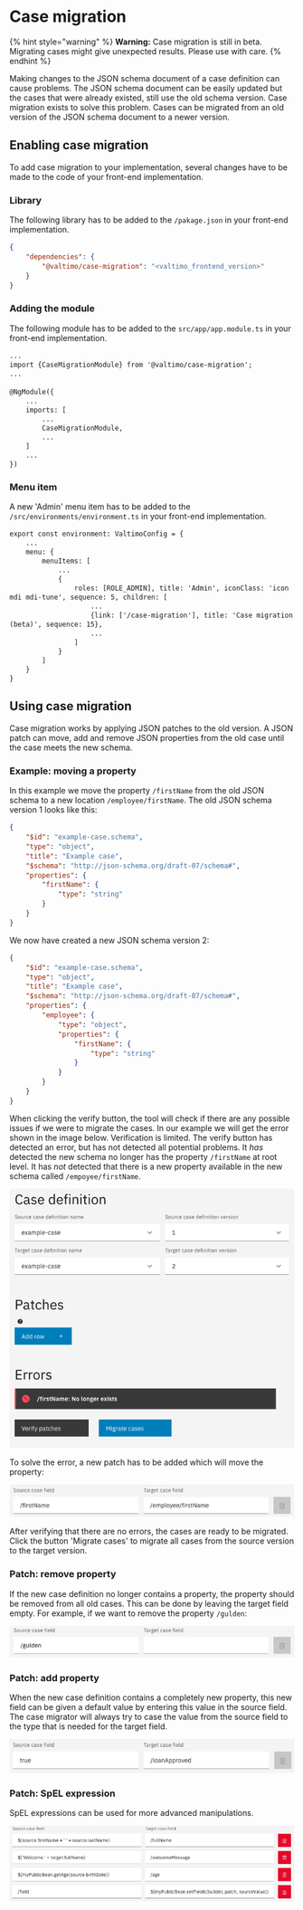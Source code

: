 # Case migration

{% hint style="warning" %}
**Warning:** Case migration is still in beta. Migrating cases might give unexpected results. Please use with care.
{% endhint %}

Making changes to the JSON schema document of a case definition can cause problems. The JSON schema document can be easily updated but the cases that were already existed, still use the old schema version. Case migration exists to solve this problem. Cases can be migrated from an old version of the JSON schema document to a newer version.

## Enabling case migration

To add case migration to your implementation, several changes have to be made to the code of your front-end implementation.

### Library

The following library has to be added to the `/pakage.json` in your front-end implementation.

```json
{
    "dependencies": {
        "@valtimo/case-migration": "<valtimo_frontend_version>"
    }
}
```

### Adding the module

The following module has to be added to the `src/app/app.module.ts` in your front-end implementation.

```
...
import {CaseMigrationModule} from '@valtimo/case-migration';
...

@NgModule({
    ...
    imports: [
        ...
        CaseMigrationModule,
        ...
    ]
    ...
})
```

### Menu item

A new 'Admin' menu item has to be added to the `/src/environments/environment.ts` in your front-end implementation.

```
export const environment: ValtimoConfig = {
    ...
    menu: {
        menuItems: [
            ...
            {
                roles: [ROLE_ADMIN], title: 'Admin', iconClass: 'icon mdi mdi-tune', sequence: 5, children: [
                    ...
                    {link: ['/case-migration'], title: 'Case migration (beta)', sequence: 15},
                    ...
                ]
            }
        ]
    }
}
```

## Using case migration

Case migration works by applying JSON patches to the old version. A JSON patch can move, add and remove JSON properties from the old case until the case meets the new schema.

### Example: moving a property

In this example we move the property `/firstName` from the old JSON schema to a new location `/employee/firstName`. The old JSON schema version 1 looks like this:

```json
{
    "$id": "example-case.schema",
    "type": "object",
    "title": "Example case",
    "$schema": "http://json-schema.org/draft-07/schema#",
    "properties": {
        "firstName": {
            "type": "string"
        }
    }
}
```

We now have created a new JSON schema version 2:

```json
{
    "$id": "example-case.schema",
    "type": "object",
    "title": "Example case",
    "$schema": "http://json-schema.org/draft-07/schema#",
    "properties": {
        "employee": {
            "type": "object",
            "properties": {
                "firstName": {
                    "type": "string"
                }
            }
        }
    }
}
```

When clicking the verify button, the tool will check if there are any possible issues if we were to migrate the cases. In our example we will get the error shown in the image below. Verification is limited. The verify button has detected an error, but has not detected all potential problems. It _has_ detected the new schema no longer has the property `/firstName` at root level. It has _not_ detected that there is a new property available in the new schema called `/empoyee/firstName`.

![case-migration-move-error](../../../using-valtimo/case/img/case-migration-move-error.png)

To solve the error, a new patch has to be added which will move the property:

![patch-move-property.png](../../../using-valtimo/case/img/patch-move-property.png)

After verifying that there are no errors, the cases are ready to be migrated. Click the button 'Migrate cases' to migrate all cases from the source version to the target version.

### Patch: remove property

If the new case definition no longer contains a property, the property should be removed from all old cases. This can be done by leaving the target field empty. For example, if we want to remove the property `/gulden`:

![patch-remove-property.png](../../../using-valtimo/case/img/patch-remove-property.png)

### Patch: add property

When the new case definition contains a completely new property, this new field can be given a default value by entering this value in the source field. The case migrator will always try to case the value from the source field to the type that is needed for the target field.

![patch-add-property.png](../../../using-valtimo/case/img/patch-add-property.png)

### Patch: SpEL expression

SpEL expressions can be used for more advanced manipulations.

![patch-spel-expressions.png](../../../using-valtimo/case/img/patch-spel-expressions.png)
